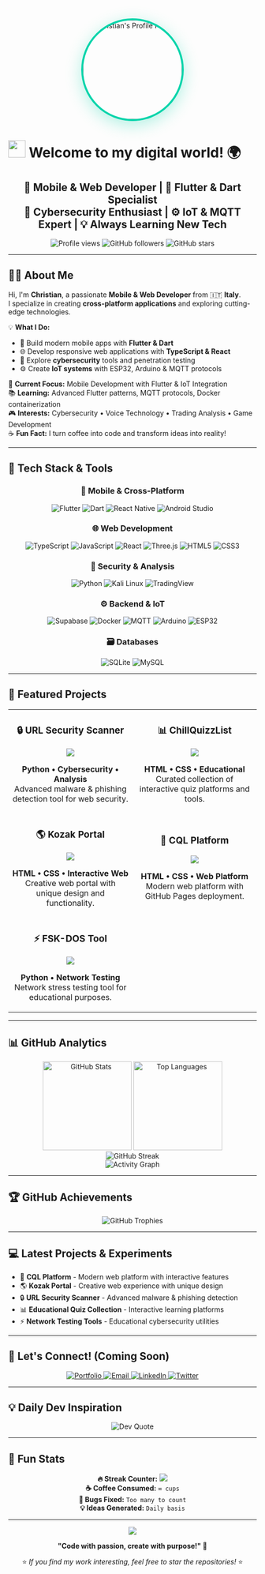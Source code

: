 <div align="center">
  <img src="https://avatars.githubusercontent.com/u/137430908?v=4" width="200px" style="border-radius: 50%; border: 4px solid #00D4AA; box-shadow: 0 8px 32px rgba(0, 212, 170, 0.3);" alt="Christian's Profile Picture" />
</div>

# <img src="https://media.giphy.com/media/hvRJCLFzcasrR4ia7z/giphy.gif" width="35px" /> Welcome to my digital world! 🌍

<div align="center">
  <h2>🚀 Mobile & Web Developer | 📱 Flutter & Dart Specialist<br/>🔐 Cybersecurity Enthusiast | ⚙️ IoT & MQTT Expert | 💡 Always Learning New Tech</h2>
</div>

<p align="center">
  <img src="https://komarev.com/ghpvc/?username=Chrxstxqn&label=Profile%20views&color=00D4AA&style=flat" alt="Profile views" />
  <img src="https://img.shields.io/github/followers/Chrxstxqn?label=Followers&style=social" alt="GitHub followers" />
  <img src="https://img.shields.io/github/stars/Chrxstxqn?label=Stars&style=social" alt="GitHub stars" />
</p>

---

## 👨‍💻 About Me

Hi, I'm **Christian**, a passionate **Mobile & Web Developer** from 🇮🇹 **Italy**.  
I specialize in creating **cross-platform applications** and exploring cutting-edge technologies.

💡 **What I Do:**
- 📱 Build modern mobile apps with **Flutter & Dart**
- 🌐 Develop responsive web applications with **TypeScript & React**  
- 🔐 Explore **cybersecurity** tools and penetration testing
- ⚙️ Create **IoT systems** with ESP32, Arduino & MQTT protocols

🎯 **Current Focus:** Mobile Development with Flutter & IoT Integration  
📚 **Learning:** Advanced Flutter patterns, MQTT protocols, Docker containerization  
🎮 **Interests:** Cybersecurity • Voice Technology • Trading Analysis • Game Development  
☕ **Fun Fact:** I turn coffee into code and transform ideas into reality!

---

## 🧰 Tech Stack & Tools

<div align="center">

### 📱 Mobile & Cross-Platform  
![Flutter](https://img.shields.io/badge/Flutter-02569B?style=for-the-badge&logo=flutter&logoColor=white)
![Dart](https://img.shields.io/badge/Dart-0175C2?style=for-the-badge&logo=dart&logoColor=white)
![React Native](https://img.shields.io/badge/React_Native-20232A?style=for-the-badge&logo=react&logoColor=61DAFB)
![Android Studio](https://img.shields.io/badge/Android_Studio-3DDC84?style=for-the-badge&logo=android-studio&logoColor=white)

### 🌐 Web Development  
![TypeScript](https://img.shields.io/badge/TypeScript-007ACC?style=for-the-badge&logo=typescript&logoColor=white)
![JavaScript](https://img.shields.io/badge/JavaScript-F7DF1E?style=for-the-badge&logo=javascript&logoColor=black)
![React](https://img.shields.io/badge/React-20232A?style=for-the-badge&logo=react&logoColor=61DAFB)
![Three.js](https://img.shields.io/badge/Three.js-000000?style=for-the-badge&logo=three.js&logoColor=white)
![HTML5](https://img.shields.io/badge/HTML5-E34F26?style=for-the-badge&logo=html5&logoColor=white)
![CSS3](https://img.shields.io/badge/CSS3-1572B6?style=for-the-badge&logo=css3&logoColor=white)

### 🔐 Security & Analysis  
![Python](https://img.shields.io/badge/Python-3776AB?style=for-the-badge&logo=python&logoColor=white)
![Kali Linux](https://img.shields.io/badge/Kali_Linux-557C94?style=for-the-badge&logo=kali-linux&logoColor=white)
![TradingView](https://img.shields.io/badge/TradingView-131722?style=for-the-badge&logo=tradingview&logoColor=white)

### ⚙️ Backend & IoT  
![Supabase](https://img.shields.io/badge/Supabase-3ECF8E?style=for-the-badge&logo=supabase&logoColor=white)
![Docker](https://img.shields.io/badge/Docker-2496ED?style=for-the-badge&logo=docker&logoColor=white)
![MQTT](https://img.shields.io/badge/MQTT-660066?style=for-the-badge&logo=mqtt&logoColor=white)
![Arduino](https://img.shields.io/badge/Arduino-00979D?style=for-the-badge&logo=arduino&logoColor=white)
![ESP32](https://img.shields.io/badge/ESP32-000000?style=for-the-badge&logo=espressif&logoColor=white)

### 🗃️ Databases  
![SQLite](https://img.shields.io/badge/SQLite-07405E?style=for-the-badge&logo=sqlite&logoColor=white)
![MySQL](https://img.shields.io/badge/MySQL-005C84?style=for-the-badge&logo=mysql&logoColor=white)

</div>

---

## 🌟 Featured Projects

<div align="center">
  <table>
    <tr>
      <td width="50%">
        <h3 align="center">🔒 URL Security Scanner</h3>
        <div align="center">
          <a href="https://github.com/Chrxstxqn/URL-Scan" target="_blank">
            <img src="https://github-readme-stats.vercel.app/api/pin/?username=Chrxstxqn&repo=URL-Scan&theme=react&bg_color=1F222E&title_color=00D4AA&hide_border=true" />
          </a>
        </div>
        <p align="center">
          <strong>Python • Cybersecurity • Analysis</strong><br/>
          Advanced malware & phishing detection tool for web security.
        </p>
      </td>
      <td width="50%">
        <h3 align="center">📊 ChillQuizzList</h3>
        <div align="center">
          <a href="https://github.com/Chrxstxqn/quiz" target="_blank">
            <img src="https://github-readme-stats.vercel.app/api/pin/?username=Chrxstxqn&repo=quiz&theme=react&bg_color=1F222E&title_color=00D4AA&hide_border=true" />
          </a>
        </div>
        <p align="center">
          <strong>HTML • CSS • Educational</strong><br/>
          Curated collection of interactive quiz platforms and tools.
        </p>
      </td>
    </tr>
    <tr>
      <td width="50%">
        <h3 align="center">🌎 Kozak Portal</h3>
        <div align="center">
          <a href="https://github.com/Chrxstxqn/kozak" target="_blank">
            <img src="https://github-readme-stats.vercel.app/api/pin/?username=Chrxstxqn&repo=kozak&theme=react&bg_color=1F222E&title_color=00D4AA&hide_border=true" />
          </a>
        </div>
        <p align="center">
          <strong>HTML • CSS • Interactive Web</strong><br/>
          Creative web portal with unique design and functionality.
        </p>
      </td>
      <td width="50%">
        <h3 align="center">🎵 CQL Platform</h3>
        <div align="center">
          <a href="https://github.com/Chrxstxqn/cql" target="_blank">
            <img src="https://github-readme-stats.vercel.app/api/pin/?username=Chrxstxqn&repo=cql&theme=react&bg_color=1F222E&title_color=00D4AA&hide_border=true" />
          </a>
        </div>
        <p align="center">
          <strong>HTML • CSS • Web Platform</strong><br/>
          Modern web platform with GitHub Pages deployment.
        </p>
      </td>
    </tr>
    <tr>
      <td width="50%">
        <h3 align="center">⚡ FSK-DOS Tool</h3>
        <div align="center">
          <a href="https://github.com/Chrxstxqn/FSK-DOS" target="_blank">
            <img src="https://github-readme-stats.vercel.app/api/pin/?username=Chrxstxqn&repo=FSK-DOS&theme=react&bg_color=1F222E&title_color=00D4AA&hide_border=true" />
          </a>
        </div>
        <p align="center">
          <strong>Python • Network Testing</strong><br/>
          Network stress testing tool for educational purposes.
        </p>
      </td>
    </tr>
  </table>
</div>

---

## 📊 GitHub Analytics

<div align="center">
  <img height="180em" src="https://github-readme-stats.vercel.app/api?username=Chrxstxqn&show_icons=true&theme=react&include_all_commits=true&count_private=true&bg_color=1F222E&title_color=00D4AA&icon_color=00D4AA&text_color=FFFFFF&hide_border=true" alt="GitHub Stats" />
  <img height="180em" src="https://github-readme-stats.vercel.app/api/top-langs/?username=Chrxstxqn&layout=compact&theme=react&bg_color=1F222E&title_color=00D4AA&text_color=FFFFFF&hide_border=true&langs_count=8" alt="Top Languages" />
</div>

<div align="center">
  <img src="https://github-readme-streak-stats.herokuapp.com/?user=Chrxstxqn&theme=react&background=1F222E&hide_border=true&ring=00D4AA&fire=F8D866&currStreakLabel=00D4AA" alt="GitHub Streak"/>
</div>

<div align="center">
  <img src="https://github-readme-activity-graph.vercel.app/graph?username=Chrxstxqn&theme=react-dark&bg_color=1F222E&hide_border=true&point=00D4AA&line=00D4AA&color=FFFFFF" alt="Activity Graph"/>
</div>

---

## 🏆 GitHub Achievements

<div align="center">
  <img src="https://github-profile-trophy.vercel.app/?username=Chrxstxqn&theme=onedark&no-frame=true&no-bg=true&margin-w=4&row=1" alt="GitHub Trophies"/>
</div>

---

## 💻 Latest Projects & Experiments

- 🎵 **CQL Platform** - Modern web platform with interactive features
- 🌎 **Kozak Portal** - Creative web experience with unique design
- 🔒 **URL Security Scanner** - Advanced malware & phishing detection
- 📊 **Educational Quiz Collection** - Interactive learning platforms
- ⚡ **Network Testing Tools** - Educational cybersecurity utilities

---

## 💬 Let's Connect! (Coming Soon)

<div align="center">
  <a href="https://chrxstxqn.github.io" target="_blank">
    <img src="https://img.shields.io/badge/🌐_Portfolio-00D4AA?style=for-the-badge&logoColor=white" alt="Portfolio" />
  </a>
  <a href="mailto:contact@chrxstxqn.dev" target="_blank">
    <img src="https://img.shields.io/badge/📧_Email-D14836?style=for-the-badge&logo=gmail&logoColor=white" alt="Email" />
  </a>
  <a href="https://linkedin.com/in/chrxstxqn" target="_blank">
    <img src="https://img.shields.io/badge/💼_LinkedIn-0077B5?style=for-the-badge&logo=linkedin&logoColor=white" alt="LinkedIn" />
  </a>
  <a href="https://twitter.com/chrxstxqn" target="_blank">
    <img src="https://img.shields.io/badge/🐦_Twitter-1DA1F2?style=for-the-badge&logo=twitter&logoColor=white" alt="Twitter" />
  </a>
</div>

---

## 💡 Daily Dev Inspiration

<div align="center">
  <img src="https://quotes-github-readme.vercel.app/api?type=horizontal&theme=radical&border=true" alt="Dev Quote"/>
</div>

---

## 🎯 Fun Stats

<div align="center">
  
  **🔥 Streak Counter:** ![](https://komarev.com/ghpvc/?username=Chrxstxqn&color=00D4AA&style=plastic&label=Days+Coding)  
  **☕ Coffee Consumed:** `∞ cups`  
  **🐛 Bugs Fixed:** `Too many to count`  
  **💡 Ideas Generated:** `Daily basis`  
  
</div>

---

<div align="center">
  <img src="https://capsule-render.vercel.app/api?type=waving&color=gradient&customColorList=0,2,2,5,30&height=100&section=footer&text=Thanks%20for%20visiting!&fontSize=24&fontColor=ffffff&animation=twinkling"/>
  
  **"Code with passion, create with purpose!" 🚀**
  
  ⭐ *If you find my work interesting, feel free to star the repositories!* ⭐
</div>
